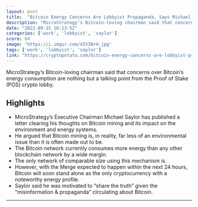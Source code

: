 ```yaml
---
layout: post
title:  "Bitcoin Energy Concerns Are Lobbyist Propaganda, Says Michael Saylor"
description: "MicroStrategy’s Bitcoin-loving chairman said that concerns over Bitcoin’s energy consumption are nothing but a talking point from the Proof of Stake (POS) crypto lobby."
date: "2022-09-15 16:13:52"
categories: ['work', 'lobbyist', 'saylor']
score: 64
image: "https://i.imgur.com/4IV3NrH.jpg"
tags: ['work', 'lobbyist', 'saylor']
link: "https://cryptopotato.com/bitcoin-energy-concerns-are-lobbyist-propaganda-says-michael-saylor/"
---
```


MicroStrategy’s Bitcoin-loving chairman said that concerns over Bitcoin’s energy consumption are nothing but a talking point from the Proof of Stake (POS) crypto lobby.

## Highlights

- MicroStrategy’s Executive Chairman Michael Saylor has published a letter clearing his thoughts on Bitcoin mining and its impact on the environment and energy systems.
- He argued that Bitcoin mining is, in reality, far less of an environmental issue than it is often made out to be.
- The Bitcoin network currently consumes more energy than any other blockchain network by a wide margin.
- The only network of comparable size using this mechanism is.
- However, with the Merge expected to happen within the next 24 hours, Bitcoin will soon stand alone as the only cryptocurrency with a noteworthy energy profile.
- Saylor said he was motivated to “share the truth” given the “misinformation & propaganda” circulating about Bitcoin.

---
